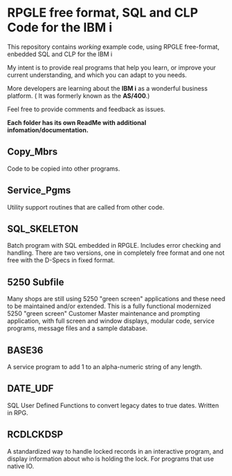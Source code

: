 # RPGLE free format, SQL and CLP Code for the IBM i

This repository contains *working* example code, using RPGLE free-format, enbedded SQL and CLP for the IBM i

My intent is to provide real programs that help you learn, or improve your current understanding, and which you can adapt to you needs.

More developers are learning about the **IBM i** as a wonderful business platform. ( It was formerly known as the **AS/400**.)

Feel free to provide comments and feedback as issues.

**Each folder has its own ReadMe with additional infomation/documentation.**

## Copy_Mbrs

Code to be copied into other programs.

## Service_Pgms

Utility support routines that are called from other code.

## SQL_SKELETON

Batch program with SQL embedded in RPGLE. Includes error checking and handling.  There are two versions, one in completely free format and one not free with the D-Specs in fixed format.

## 5250 Subfile

Many shops are still using 5250 "green screen" applications and these need to be maintained and/or extended. This is a fully functional modernized 5250 "green screen" Customer Master maintenance and prompting application, with full screen and window displays, modular code, service programs, message files and a sample database.

## BASE36

A service program to add 1 to an alpha-numeric string of any length.

## DATE_UDF

SQL User Defined Functions to convert legacy dates to true dates.  Written in RPG.

## RCDLCKDSP

A standardized way to handle locked records in an interactive program, and display information about who is holding the lock.  For programs that use native IO.
